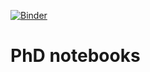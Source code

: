 [![Binder](https://mybinder.org/badge.svg)](https://mybinder.org/v2/gh/gf712/PhD-Notebooks/master)

# PhD notebooks
